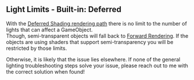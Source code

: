 ## Light Limits - Built-in: Deferred
With the [Deferred Shading rendering path](https://docs.unity3d.com/Manual/RenderTech-DeferredShading.html) there is no limit to the number of lights that can affect a GameObject.  
Though, semi-transparent objects will fall back to [Forward Rendering](Forward.md). If the objects are using shaders that support semi-transparency you will be restricted by those limits.

Otherwise, it is likely that the issue lies elsewhere. If none of the general lighting troubleshooting steps solve your issue, please reach out to me with the correct solution when found!